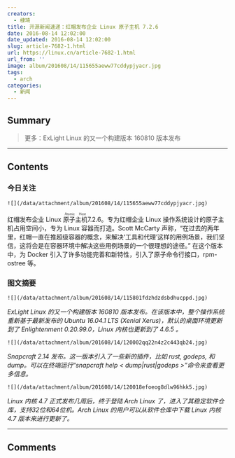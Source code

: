 ```yaml
---
creators:
  - 棣琦
title: 开源新闻速递：红帽发布企业 Linux 原子主机 7.2.6
date: 2016-08-14 12:02:00
date_updated: 2016-08-14 12:02:00
slug: article-7682-1.html
url: https://linux.cn/article-7682-1.html
url_from: ''
image: album/201608/14/115655aeww77cddypjyacr.jpg
tags:
  - arch
categories:
  - 新闻
---
```


## Summary

> 更多：ExLight Linux 的又一个构建版本 160810 版本发布

***

<!-- more -->

## Contents

### 今日关注

`![](/data/attachment/album/201608/14/115655aeww77cddypjyacr.jpg)`

红帽发布企业 Linux <ruby> 原子主机 <rp>  （ </rp> <rt>  Atomic Host </rt> <rp>  ） </rp></ruby>7.2.6。专为红帽企业 Linux 操作系统设计的原子主机占用空间小，专为 Linux 容器而打造。Scott McCarty 声称，“在过去的两年里，红帽一直在推超级容器的概念，来解决‘工具和代理’这样的用例场景，我们坚信，这将会是在容器环境中解决这些用例场景的一个很理想的途径。” 在这个版本中，为 Docker 引入了许多功能完善和新特性，引入了原子命令行接口，rpm-ostree 等。

### 图文摘要

`![](/data/attachment/album/201608/14/115801fdzhdzdsbdhucppd.jpg)`

*ExLight Linux 的又一个构建版本 160810 版本发布。在该版本中，整个操作系统重新基于最新发布的 Ubuntu 16.04.1 LTS (Xenial Xerus)，默认的桌面环境更新到了 Enlightenment 0.20.99.0，Linux 内核也更新到了 4.6.5 。*

`![](/data/attachment/album/201608/14/120002qq22n4z2c443qb24.jpg)`

*Snapcraft 2.14 发布。这一版本引入了一些新的插件，比如 rust, godeps, 和 dump。可以在终端运行“snapcraft help < dump|rust|godeps >”命令来查看更多信息。*

`![](/data/attachment/album/201608/14/120018efoeog8dlw96hkk5.jpg)`

*Linux 内核 4.7 正式发布几周后，终于登陆 Arch Linux 了，进入了其稳定软件仓库，支持32位和64位机。Arch Linux 的用户可以从软件仓库中下载 Linux 内核 4.7 版本来进行更新了。*

***

## Comments
